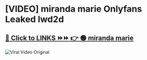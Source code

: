 
 # [VIDEO] miranda marie Onlyfans Leaked lwd2d

## <h2><a href="https://clipsfans.com/miranda_marie&ref=git">🔗 Click to LINKS ⏩⏩ 👉 🟢 miranda marie </a></h2>

<a href="https://clipsfans.com/miranda_marie&ref=git" rel="nofollow" data-target="animated-image.originalLink"><img src="https://i.ibb.co.com/xMMVF88/686577567.gif" alt="Viral Video Original" style="max-width: 100%; display: inline-block;" data-target="animated-image.originalImage"></a>

